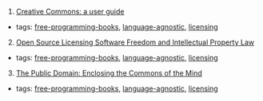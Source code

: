 1. [Creative Commons: a user guide](http://www.aliprandi.org/cc-user-guide/)
  * tags: [free-programming-books](tags/free-programming-books.md), [language-agnostic](tags/language-agnostic.md), [licensing](tags/licensing.md)
2. [Open Source Licensing Software Freedom and Intellectual Property Law](http://rosenlaw.com/oslbook/)
  * tags: [free-programming-books](tags/free-programming-books.md), [language-agnostic](tags/language-agnostic.md), [licensing](tags/licensing.md)
3. [The Public Domain: Enclosing the Commons of the Mind](http://www.thepublicdomain.org/download/)
  * tags: [free-programming-books](tags/free-programming-books.md), [language-agnostic](tags/language-agnostic.md), [licensing](tags/licensing.md)
